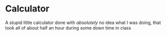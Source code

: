 # Calculator

A stupid little calculator done with *absolutely* no idea what I was 
doing, that took all of about half an hour during some down time in class
